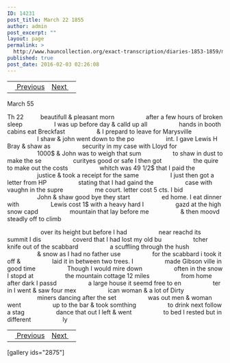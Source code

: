 ```yaml
---
ID: 14231
post_title: March 22 1855
author: admin
post_excerpt: ""
layout: page
permalink: >
  http://www.hauncollection.org/exact-transcription/diaries-1853-1859/march-22-1855/
published: true
post_date: 2016-02-03 02:26:08
---
```

<table style="width: 100%;" align="center">
<tbody>
<tr>
<td><a href="http://www.hauncollection.org/version-2/diaries-1853-1859/march-18-march-21-1855/"><img src="https://lh3.googleusercontent.com/-EFJpxxNiPNw/VqgtWBCZrMI/AAAAAAAAAFU/WfY4lPFWWkg/s800-Ic42/Soeb-Plain-Arrows-8-10px.png" alt="" width="10" height="10" /> Previous</a></td>
<td style="text-align: right;"><a href="http://www.hauncollection.org/version-2/diaries-1853-1859/march-23-march-29-1855/">Next <img src="https://lh3.googleusercontent.com/-67k0cYlpXHw/VqgtWKz1MXI/AAAAAAAAAFU/k9PW_Piyurk/s800-Ic42/Soeb-Plain-Arrows-5-10px.png" alt="" width="10" height="10" /></a></td>
</tr>
</tbody>
</table>
March 55

Th 22          beautifull &amp; pleasant morn
<span style="margin-left: 70px;">after a few hours of broken sleep
<span style="margin-left: 70px;">I was up before day &amp; calld up all
<span style="margin-left: 70px;">hands in booth cabins eat Breckfast
<span style="margin-left: 70px;">&amp; I prepard to leave for Marysville
<span style="margin-left: 70px;">I shaw &amp; john went down to the po
<span style="margin-left: 70px;">int. I gave Lewis H Bray &amp; shaw as
<span style="margin-left: 70px;">security in my case with Lloyd for
<span style="margin-left: 70px;">1000$ &amp; John was to weigh that sum
<span style="margin-left: 70px;">to shaw in dust to make the se
<span style="margin-left: 70px;">curityes good or safe I then got
<span style="margin-left: 70px;">the quire to make out the costs
<span style="margin-left: 70px;">whitch was 49 1/2$ that I paid the
<span style="margin-left: 70px;">justice &amp; took a receipt for the same
<span style="margin-left: 70px;">I just then got a letter from HP
<span style="margin-left: 70px;">stating that I had gaind the
<span style="margin-left: 70px;">case with vaughn in the supre
<span style="margin-left: 70px;">me court. letter cost 5 cts. I bid
<span style="margin-left: 70px;">John &amp; shaw good bye they start
<span style="margin-left: 70px;">ed home. I eat dinner with
<span style="margin-left: 70px;">Lewis cost 1$ with a heavy hard I
<span style="margin-left: 70px;">gazd at the high snow capd
<span style="margin-left: 70px;">mountain that lay before me
<span style="margin-left: 70px;">&amp; then moovd steadly off to climb</span></span></span></span></span></span></span></span></span></span></span></span></span></span></span></span></span></span></span></span></span></span></span>

<span style="margin-left: 70px;">  over its height but before I had
<span style="margin-left: 70px;">near reachd its summit I dis
<span style="margin-left: 70px;">coverd that I had lost my old bu
<span style="margin-left: 70px;">tcher knife out of the scabbard
<span style="margin-left: 70px;">a scuffling through the hush
<span style="margin-left: 70px;">&amp; snow as I had no father use
<span style="margin-left: 70px;">for the scabbard i took it off &amp;
<span style="margin-left: 70px;">laid it in between two trees. I
<span style="margin-left: 70px;">made Gibson ville in good time
<span style="margin-left: 70px;">Though I would mire down
<span style="margin-left: 70px;">often in the snow I stopd at
<span style="margin-left: 70px;">the mountain cottage 12 miles
<span style="margin-left: 70px;">from home after dark I passd
<span style="margin-left: 70px;">a large house it seemd free to en
<span style="margin-left: 70px;">ter in I went &amp; saw four mex
<span style="margin-left: 70px;">ican woman &amp; a lot of Dirty
<span style="margin-left: 70px;">miners dancing after the set
<span style="margin-left: 70px;">was out men &amp; woman went
<span style="margin-left: 70px;">up to the bar &amp; took somthing
<span style="margin-left: 70px;">to drink next follow a stag
<span style="margin-left: 70px;">dance that out I left &amp; went
<span style="margin-left: 70px;">to bed I rested but in different
<span style="margin-left: 70px;">ly</span></span></span></span></span></span></span></span></span></span></span></span></span></span></span></span></span></span></span></span></span></span></span>
<table style="width: 100%;" align="center">
<tbody>
<tr>
<td><a href="http://www.hauncollection.org/version-2/diaries-1853-1859/march-18-march-21-1855/"><img src="https://lh3.googleusercontent.com/-EFJpxxNiPNw/VqgtWBCZrMI/AAAAAAAAAFU/WfY4lPFWWkg/s800-Ic42/Soeb-Plain-Arrows-8-10px.png" alt="" width="10" height="10" /> Previous</a></td>
<td style="text-align: right;"><a href="http://www.hauncollection.org/version-2/diaries-1853-1859/march-23-march-29-1855/">Next <img src="https://lh3.googleusercontent.com/-67k0cYlpXHw/VqgtWKz1MXI/AAAAAAAAAFU/k9PW_Piyurk/s800-Ic42/Soeb-Plain-Arrows-5-10px.png" alt="" width="10" height="10" /></a></td>
</tr>
</tbody>
</table>
[gallery ids="2875"]